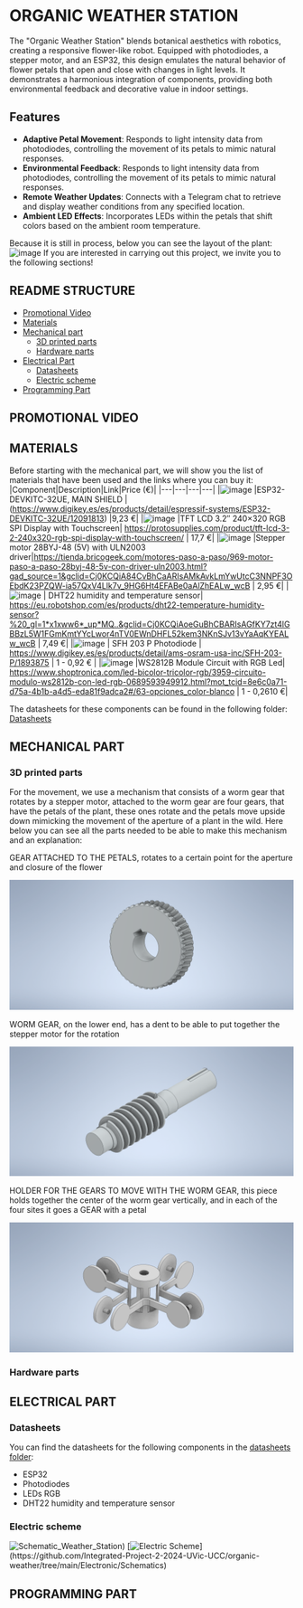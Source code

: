 #  ORGANIC WEATHER STATION
The "Organic Weather Station" blends botanical aesthetics with robotics, creating a responsive flower-like robot. Equipped with photodiodes, a stepper motor, and an ESP32, this design emulates the natural behavior of flower petals that open and close with changes in light levels. It demonstrates a harmonious integration of components, providing both environmental feedback and decorative value in indoor settings.

## Features
- **Adaptive Petal Movement**:  Responds to light intensity data from photodiodes, controlling the movement of its petals to mimic natural responses.
- **Environmental Feedback**: Responds to light intensity data from photodiodes, controlling the movement of its petals to mimic natural responses.
- **Remote Weather Updates**: Connects with a Telegram chat to retrieve and display weather conditions from any specified location.
- **Ambient LED Effects**: Incorporates LEDs within the petals that shift colors based on the ambient room temperature.

Because it is still in process, below you can see the layout of the plant:
![image](https://github.com/Integrated-Project-2-2024-UVic-UCC/organic-weather/assets/148632510/3a7dbbe2-9f96-4733-8f5a-11ae46fb1943)
If you are interested in carrying out this project, we invite you to the following sections!

## README STRUCTURE
- [Promotional Video](#promotional-video)
- [Materials](#materials)
- [Mechanical part](#mechanical-part)
    - [ 3D printed parts](#3d-printed-parts)
    - [Hardware parts](#hardware-parts)
- [Electrical Part](#electrical-part)
    - [Datasheets](#datasheets)
    - [Electric scheme](#electric-scheme)
- [Programming Part](#programming-part)

## PROMOTIONAL VIDEO

## MATERIALS
Before starting with the mechanical part, we will show you the list of materials that have been used and the links where you can buy it:
|Component|Description|Link|Price (€)|
|---|---|---|---|
|![image](https://github.com/Integrated-Project-2-2024-UVic-UCC/organic-weather/assets/148632510/175b6df2-47b3-4d7a-a043-f7cd1067a346) |ESP32-DEVKITC-32UE, MAIN SHIELD |(https://www.digikey.es/es/products/detail/espressif-systems/ESP32-DEVKITC-32UE/12091813) |9,23 €|
|![image](https://github.com/Integrated-Project-2-2024-UVic-UCC/organic-weather/assets/148632510/90ea6707-07f6-4620-b829-95b92183f802) |TFT LCD 3.2″ 240×320 RGB SPI Display with Touchscreen| https://protosupplies.com/product/tft-lcd-3-2-240x320-rgb-spi-display-with-touchscreen/ | 17,7 €|
|![image](https://github.com/Integrated-Project-2-2024-UVic-UCC/organic-weather/assets/148632510/9e236e71-0359-471f-8cdb-d2269f496330) |Stepper motor 28BYJ-48 (5V) with ULN2003 driver|https://tienda.bricogeek.com/motores-paso-a-paso/969-motor-paso-a-paso-28byj-48-5v-con-driver-uln2003.html?gad_source=1&gclid=Cj0KCQiA84CvBhCaARIsAMkAvkLmYwUtcC3NNPF3OEbdK23PZQW-ia57QxV4Llk7v_9HG6Ht4EFABe0aAlZhEALw_wcB | 2,95 €|
|![image](https://github.com/Integrated-Project-2-2024-UVic-UCC/organic-weather/assets/148632510/49f7c3ee-893f-472c-8295-112737e02a60) | DHT22 humidity and temperature sensor| https://eu.robotshop.com/es/products/dht22-temperature-humidity-sensor?%20_gl=1*x1xww6*_up*MQ..&gclid=Cj0KCQiAoeGuBhCBARIsAGfKY7zt4lGBBzL5W1FGmKmtYYcLwor4nTV0EWnDHFL52kem3NKnSJv13vYaAqKYEALw_wcB | 7,49 €|
|![image](https://github.com/Integrated-Project-2-2024-UVic-UCC/organic-weather/assets/148632510/3bac220b-56c5-45f9-97d6-7bc834eaad6f) | SFH 203 P Photodiode | https://www.digikey.es/es/products/detail/ams-osram-usa-inc/SFH-203-P/1893875 | 1 - 0,92 € |
|![image](https://github.com/Integrated-Project-2-2024-UVic-UCC/organic-weather/assets/148632510/537e5a60-5057-4fd6-8ab6-7c92300786e6) |WS2812B Module Circuit with RGB Led| https://www.shoptronica.com/led-bicolor-tricolor-rgb/3959-circuito-modulo-ws2812b-con-led-rgb-0689593949912.html?mot_tcid=8e6c0a71-d75a-4b1b-a4d5-eda81f9adca2#/63-opciones_color-blanco | 1 - 0,2610 €|

The datasheets for these components can be found in the following folder: [Datasheets](https://github.com/Integrated-Project-2-2024-UVic-UCC/organic-weather/tree/main/Electronic/Datasheets)

## MECHANICAL PART
  ### 3D printed parts
For the movement, we use a mechanism that consists of a worm gear that rotates by a stepper motor, attached to the worm gear are four gears, that have the petals of the plant, these ones rotate and the petals move upside down mimicking the movement of the aperture of a plant in the wild.
Here below you can see all the parts needed to be able to make this mechanism and an explanation:

GEAR ATTACHED TO THE PETALS, rotates to a certain point for the aperture and closure of the flower

![alt text](https://github.com/Integrated-Project-2-2024-UVic-UCC/organic-weather/blob/main/Images/Gear1.png)

WORM GEAR, on the lower end, has a dent to be able to put together the stepper motor for the rotation

![alt text](https://github.com/Integrated-Project-2-2024-UVic-UCC/organic-weather/blob/main/Images/worm_gear1.png)

HOLDER FOR THE GEARS TO MOVE WITH THE WORM GEAR, this piece holds together the center of the worm gear vertically, and in each of the four sites it goes a GEAR with a petal

![alt text](https://github.com/Integrated-Project-2-2024-UVic-UCC/organic-weather/blob/main/Images/shield_2.png)
  ### Hardware parts
  
## ELECTRICAL PART
  ### Datasheets
  You can find the datasheets for the following components in the [datasheets folder](https://github.com/Integrated-Project-2-2024-UVic-UCC/organic-weather/tree/main/Electronic/Datasheets):
  - ESP32
  - Photodiodes
  - LEDs RGB
  - DHT22 humidity and temperature sensor
  ### Electric scheme
  ![Schematic_Weather_Station](https://github.com/Integrated-Project-2-2024-UVic-UCC/organic-weather/assets/148632510/ed1f33c1-2df0-4c84-ae69-e56b52e85f7e))
  [![Electric Scheme]([https://github.com/Integrated-Project-2-2024-UVic-UCC/organic-weather/blob/main/Electronic/Schematics/Schematic_Weather_Station.png](https://github.com/Integrated-Project-2-2024-UVic-UCC/organic-weather/blob/main/Electronic/Schematics/Schematic_Integrated%20Project_2024-04-24.png))](https://github.com/Integrated-Project-2-2024-UVic-UCC/organic-weather/tree/main/Electronic/Schematics)

  
## PROGRAMMING PART
